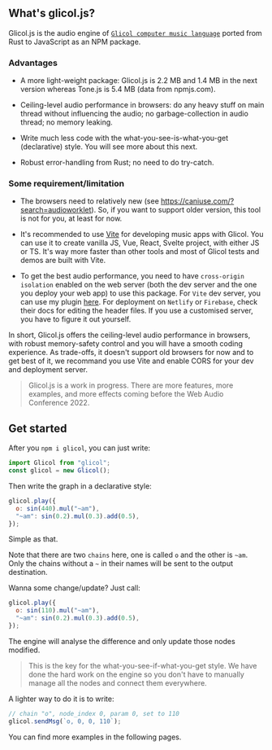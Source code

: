 ## What's glicol.js?

Glicol.js is the audio engine of [`Glicol computer music language`](https://glicol.org) ported from Rust to JavaScript as an NPM package.

### Advantages

- A more light-weight package: Glicol.js is 2.2 MB and 1.4 MB in the next version whereas Tone.js is 5.4 MB (data from npmjs.com).

- Ceiling-level audio performance in browsers: do any heavy stuff on main thread without influencing the audio; no garbage-collection in audio thread; no memory leaking.

- Write much less code with the what-you-see-is-what-you-get (declarative) style. You will see more about this next.

- Robust error-handling from Rust; no need to do try-catch.

### Some requirement/limitation

- The browsers need to relatively new (see https://caniuse.com/?search=audioworklet). So, if you want to support older version, this tool is not for you, at least for now.

- It's recommended to use [Vite](https://vitejs.dev/) for developing music apps with Glicol. You can use it to create vanilla JS, Vue, React, Svelte project, with either JS or TS. It's way more faster than other tools and most of Glicol tests and demos are built with Vite.

- To get the best audio performance, you need to have `cross-origin isolation` enabled on the web server (both the dev server and the one you deploy your web app) to use this package. For `Vite` dev server, you can use my plugin [here](https://github.com/chaosprint/vite-plugin-cross-origin-isolation). For deployment on `Netlify` or `Firebase`, check their docs for editing the header files. If you use a customised server, you have to figure it out yourself.

In short, Glicol.js offers the ceiling-level audio performance in browsers, with robust memory-safety control and you will have a smooth coding experience. As trade-offs, it doesn't support old browsers for now and to get best of it, we recommand you use Vite and enable CORS for your dev and deployment server.

> Glicol.js is a work in progress. There are more features, more examples, and more effects coming before the Web Audio Conference 2022.

## Get started

After you `npm i glicol`, you can just write:

```js
import Glicol from "glicol";
const glicol = new Glicol();
```

Then write the graph in a declarative style:

```js
glicol.play({
  o: sin(440).mul("~am"),
  "~am": sin(0.2).mul(0.3).add(0.5),
});
```

Simple as that.

Note that there are two `chains` here, one is called `o` and the other is `~am`. Only the chains without a `~` in their names will be sent to the output destination.

Wanna some change/update? Just call:

```javascript
glicol.play({
  o: sin(110).mul("~am"),
  "~am": sin(0.2).mul(0.3).add(0.5),
});
```

The engine will analyse the difference and only update those nodes modified.

> This is the key for the what-you-see-if-what-you-get style. We have done the hard work on the engine so you don't have to manually manage all the nodes and connect them everywhere.

A lighter way to do it is to write:

```javascript
// chain "o", node_index 0, param 0, set to 110
glicol.sendMsg(`o, 0, 0, 110`);
```

You can find more examples in the following pages.
